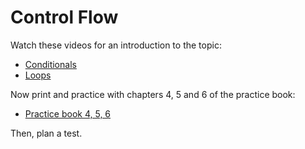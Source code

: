 # Control Flow

Watch these videos for an introduction to the topic:

- [Conditionals](https://www.youtube.com/embed/1wsaV5nVC7g?autoplay=1&rel=0)
- [Loops](https://www.youtube.com/embed/WgX8e_O7eG8?autoplay=1&rel=0)

Now print and practice with chapters 4, 5 and 6 of the practice book:

- [Practice book 4, 5, 6]()

Then, plan a test.
